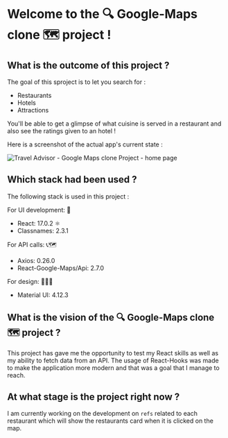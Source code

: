 # Welcome to the 🔍 Google-Maps clone 🗺 project !

## What is the outcome of this project ?

The goal of this sproject is to let you search for :

- Restaurants
- Hotels
- Attractions

You'll be able to get a glimpse of what cuisine is served in a restaurant and also see the ratings given to an hotel !

Here is a screenshot of the actual app's current state :

![Travel Advisor - Google Maps clone Project - home page](https://user-images.githubusercontent.com/61510923/155578633-bd5a87ad-bf11-4db9-8a55-dcfa9fc09666.png)

## Which stack had been used ?

The following stack is used in this project :

For UI development: 🔨
- React: 17.0.2 ⚛️
- Classnames: 2.3.1

For API calls: 📞🗺
- Axios: 0.26.0
- React-Google-Maps/Api: 2.7.0

For design: 👨🏻‍🎨
- Material UI: 4.12.3

## What is the vision of the 🔍 Google-Maps clone 🗺 project ?

This project has gave me the opportunity to test my React skills as well as my ability to fetch data from an API. The usage of React-Hooks was made to make the application more modern and that was a goal that I manage to reach.

## At what stage is the project right now ?

I am currently working on the development on `refs` related to each restaurant which will show the restaurants card when it is clicked on the map.
